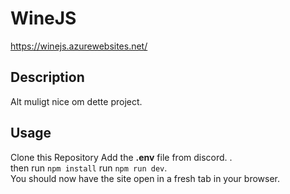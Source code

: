 # WineJS
https://winejs.azurewebsites.net/

## Description
Alt muligt nice om dette project.

## Usage
Clone this Repository
Add the **.env** file from discord. .  
then run `npm install`
run `npm run dev`.  
You should now have the site open in a fresh tab in your browser. 
